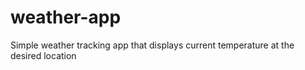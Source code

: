 # weather-app
Simple weather tracking app that displays current temperature at the desired location
